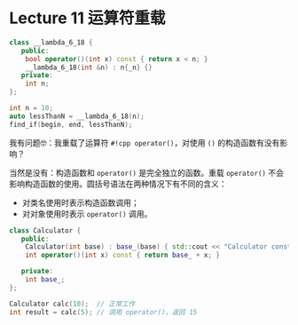 # Lecture 11 运算符重载

```cpp
class __lambda_6_18 {
   public:
    bool operator()(int x) const { return x < n; }
    __lambda_6_18(int &n) : n{_n} {}
   private: 
    int n;
};

int n = 10;
auto lessThanN = __lambda_6_18(n);
find_if(begin, end, lessThanN);
```

我有问题🤓：我重载了运算符 `#!cpp operator()`，对使用 `()` 的构造函数有没有影响？

当然是没有：构造函数和 `operator()` 是完全独立的函数。重载 `operator()` 不会影响构造函数的使用。圆括号语法在两种情况下有不同的含义：

- 对类名使用时表示构造函数调用；
- 对对象使用时表示 `operator()` 调用。

```cpp
class Calculator {
   public:
    Calculator(int base) : base_(base) { std::cout << "Calculator constructed\n"; }
    int operator()(int x) const { return base_ + x; }

   private:
    int base_;
};

Calculator calc(10);  // 正常工作
int result = calc(5); // 调用 operator()，返回 15
```
